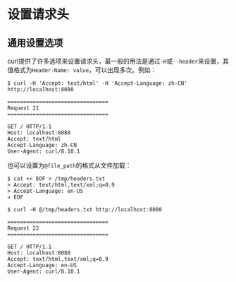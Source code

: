 # 设置请求头

## 通用设置选项

curl提供了许多选项来设置请求头，最一般的用法是通过`-H`或`--header`来设置，其值格式为`Header-Name: value`，可以出现多次。例如：

```shell
$ curl -H 'Accept: text/html' -H 'Accept-Language: zh-CN' http://localhost:8080

================================
Request 21
================================

GET / HTTP/1.1
Host: localhost:8080
Accept: text/html
Accept-Language: zh-CN
User-Agent: curl/8.10.1
```

也可以设置为`@file_path`的格式从文件加载：

```shell
$ cat << EOF > /tmp/headers.txt
> Accept: text/html,text/xml;q=0.9
> Accept-Language: en-US
> EOF

$ curl -H @/tmp/headers.txt http://localhost:8080

================================
Request 22
================================

GET / HTTP/1.1
Host: localhost:8080
Accept: text/html,text/xml;q=0.9
Accept-Language: en-US
User-Agent: curl/8.10.1
```

